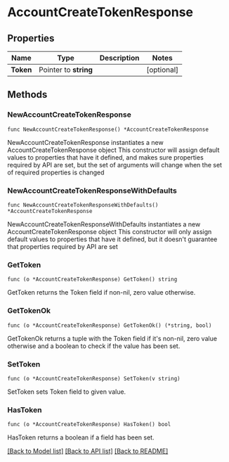 # AccountCreateTokenResponse

## Properties

Name | Type | Description | Notes
------------ | ------------- | ------------- | -------------
**Token** | Pointer to **string** |  | [optional] 

## Methods

### NewAccountCreateTokenResponse

`func NewAccountCreateTokenResponse() *AccountCreateTokenResponse`

NewAccountCreateTokenResponse instantiates a new AccountCreateTokenResponse object
This constructor will assign default values to properties that have it defined,
and makes sure properties required by API are set, but the set of arguments
will change when the set of required properties is changed

### NewAccountCreateTokenResponseWithDefaults

`func NewAccountCreateTokenResponseWithDefaults() *AccountCreateTokenResponse`

NewAccountCreateTokenResponseWithDefaults instantiates a new AccountCreateTokenResponse object
This constructor will only assign default values to properties that have it defined,
but it doesn't guarantee that properties required by API are set

### GetToken

`func (o *AccountCreateTokenResponse) GetToken() string`

GetToken returns the Token field if non-nil, zero value otherwise.

### GetTokenOk

`func (o *AccountCreateTokenResponse) GetTokenOk() (*string, bool)`

GetTokenOk returns a tuple with the Token field if it's non-nil, zero value otherwise
and a boolean to check if the value has been set.

### SetToken

`func (o *AccountCreateTokenResponse) SetToken(v string)`

SetToken sets Token field to given value.

### HasToken

`func (o *AccountCreateTokenResponse) HasToken() bool`

HasToken returns a boolean if a field has been set.


[[Back to Model list]](../README.md#documentation-for-models) [[Back to API list]](../README.md#documentation-for-api-endpoints) [[Back to README]](../README.md)



